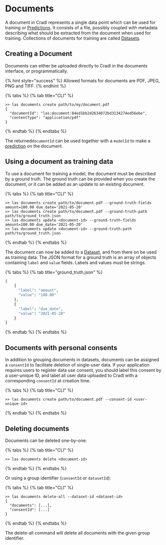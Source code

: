 # Documents

A document in Cradl represents a single data point which can be used for training or [Predictions](predictions.md). It consists of a file, possibly coupled with metadata describing what should be extracted from the document when used for training. Collections of documents for training are called [Datasets](datasets.md).

## Creating a Document

Documents can either be uploaded directly to Cradl in the documents interface, or programmatically.

{% hint style="success" %}
Allowed formats for documents are PDF, JPEG, PNG and TIFF.
{% endhint %}

{% tabs %}
{% tab title="CLI" %}
```text
>> las documents create path/to/my/document.pdf
{
  "documentId": "las:document:84ed1bb2d2634072bd3134274ed56ebe",
  "contentType": "application/pdf"
}
```
{% endtab %}
{% endtabs %}

The returned`documentId` can be used together with a `modelId` to make a [prediction](predictions.md#making-a-prediction) on the document. 

## Using a document as training data

To use a document for training a model, the document must be described by a ground truth. The ground truth can be provided when you create the document, or it can be added as an update to an existing document.

{% tabs %}
{% tab title="CLI" %}
```text
>> las documents create path/to/document.pdf --ground-truth-fields amount=100.00 due_date='2021-05-20'
>> las documents create path/to/document.pdf --ground-truth-path path/to/ground_truth.json
>> las documents update <document-id> --ground-truth-fields amount=100.00 due_date='2021-05-20'
>> las documents update <document-id> --ground-truth-path path/to/ground_truth.json
```
{% endtab %}
{% endtabs %}

The document can now be added to a [Dataset](datasets.md), and from there on be used as training data. The JSON format for a ground truth is an array of objects containing `label` and `value` fields. Labels and values must be strings.

{% tabs %}
{% tab title="ground\_truth.json" %}
```python
[
    {
      "label": "amount",
      "value": "100.00"
    },
    {
      "label": "due_date",
      "value": "2021-05-20"
    }
]
```
{% endtab %}
{% endtabs %}

## Documents with personal consents

In addition to grouping documents in datasets, documents can be assigned a `consentId` to facilitate deletion of single-user data. If your application requires users to register data use consent, you should label this consent by a user-unique ID, and label all user data uploaded to Cradl with a corresponding `consentId` at creation time.

{% tabs %}
{% tab title="CLI" %}
```text
>> las documents create path/to/document.pdf --consent-id <user-unique-id>
```
{% endtab %}
{% endtabs %}

## Deleting documents

Documents can be deleted one-by-one:

{% tabs %}
{% tab title="CLI" %}
```text
>> las documents delete <document-id>
```
{% endtab %}
{% endtabs %}

Or using a group identifier \(`consentId` or `datasetId`\):

{% tabs %}
{% tab title="CLI" %}
```text
>> las documents delete-all --dataset-id <dataset-id>
{
  "documents": [...],
  "consentId": [...]
}

```
{% endtab %}
{% endtabs %}

The delete-all command will delete all documents with the given group identifier.



## 



